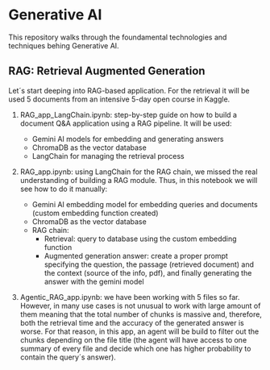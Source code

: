 # Generative AI

This repository walks through the foundamental technologies and techniques behing Generative AI.

## RAG: Retrieval Augmented Generation
Let´s start deeping into RAG-based application. For the retrieval it will be used 5 documents from an intensive 5-day open course in Kaggle.

1. RAG_app_LangChain.ipynb: step-by-step guide on how to build a document Q&A application using a RAG pipeline. It will be used:
    * Gemini AI models for embedding and generating answers
    * ChromaDB as the vector database
    * LangChain for managing the retrieval process

2. RAG_app.ipynb: using LangChain for the RAG chain, we missed the real understanding of building a RAG module. Thus, in this notebook we will see how to do it manually:
    * Gemini AI embedding model for embedding queries and documents (custom embedding function created)
    * ChromaDB as the vector database
    * RAG chain:
        * Retrieval: query to database using the custom embedding function
        * Augmented generation answer: create a proper prompt specifying the question, the passage (retrieved document) and the context (source of the info, pdf), and finally generating the answer with the gemini model
     
3. Agentic_RAG_app.ipynb: we have been working with 5 files so far. However, in many use cases is not unusual to work with large amount of them meaning that the total number of chunks is massive and, therefore, both the retrieval time and the accuracy of the generated answer is worse. For that reason, in this app, an agent will be build to filter out the chunks depending on the file title (the agent will have access to one summary of every file and decide which one has higher probability to contain the query´s answer).
